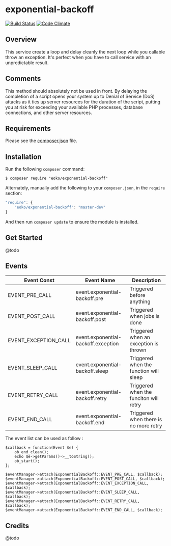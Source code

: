 exponential-backoff
===================

[![Build Status](https://travis-ci.org/eoko/exponential-backoff.svg?branch=master)](https://travis-ci.org/eoko/exponential-backoff)
[![Code Climate](https://codeclimate.com/github/eoko/exponential-backoff/badges/gpa.svg)](https://codeclimate.com/github/eoko/exponential-backoff)

Overview
--------

This service create a loop and delay cleanly the next loop while you callable throw an exception. It's perfect when you have to
call service with an unpredictable result.

Comments
--------

This method should absolutely not be used in front. By delaying the completion of a script opens your system 
up to Denial of Service (DoS) attacks as it ties up server resources for the duration of the script, putting you at risk 
for exceeding your available PHP processes, database connections, and other server resources.

Requirements
------------
  
Please see the [composer.json](composer.json) file.

Installation
------------

Run the following `composer` command:

```console
$ composer require "eoko/exponential-backoff"
```

Alternately, manually add the following to your `composer.json`, in the `require` section:

```javascript
"require": {
    "eoko/exponential-backoff": "master-dev"
}
```

And then run `composer update` to ensure the module is installed.

Get Started
-----------

@todo

Events
------
    
|      Event Const     |             Event Name              |               Description              |
| -------------------- | ----------------------------------- | -------------------------------------- |
| EVENT_PRE_CALL       | event.exponential-backoff.pre       | Triggered before anything              |
| EVENT_POST_CALL      | event.exponential-backoff.post      | Triggered when jobs is done            |
| EVENT_EXCEPTION_CALL | event.exponential-backoff.exception | Triggered when an exception is thrown  |
| EVENT_SLEEP_CALL     | event.exponential-backoff.sleep     | Triggered when the function will sleep |
| EVENT_RETRY_CALL     | event.exponential-backoff.retry     | Triggered when the funciton will retry |
| EVENT_END_CALL       | event.exponential-backoff.end       | Triggered when there is no more retry  |

The event list can be used as follow :

    $callback = function(Event $e) {
        ob_end_clean();
        echo $e->getParams()->__toString();
        ob_start();
    };

    $eventManager->attach(ExponentialBackoff::EVENT_PRE_CALL, $callback);
    $eventManager->attach(ExponentialBackoff::EVENT_POST_CALL, $callback);
    $eventManager->attach(ExponentialBackoff::EVENT_EXCEPTION_CALL, $callback);
    $eventManager->attach(ExponentialBackoff::EVENT_SLEEP_CALL, $callback);
    $eventManager->attach(ExponentialBackoff::EVENT_RETRY_CALL, $callback);
    $eventManager->attach(ExponentialBackoff::EVENT_END_CALL, $callback);


Credits
-------

@todo
